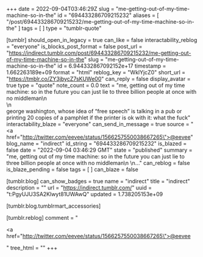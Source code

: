 +++
date = 2022-09-04T03:46:29Z
slug = "me-getting-out-of-my-time-machine-so-in-the"
id = "694433286709215232"
aliases = [ "/post/694433286709215232/me-getting-out-of-my-time-machine-so-in-the" ]
tags = [ ]
type = "tumblr-quote"

[tumblr]
should_open_in_legacy = true
can_like = false
interactability_reblog = "everyone"
is_blocks_post_format = false
post_url = "https://indirect.tumblr.com/post/694433286709215232/me-getting-out-of-my-time-machine-so-in-the"
slug = "me-getting-out-of-my-time-machine-so-in-the"
id = 6.944332867092152e+17
timestamp = 1.662263189e+09
format = "html"
reblog_key = "WklYjcZ0"
short_url = "https://tmblr.co/ZY3jbycZ7sKUWe00"
can_reply = false
display_avatar = true
type = "quote"
note_count = 0.0
text = "me, getting out of my time machine: so in the future you can just lie to three billion people at once with no middleman\n<br/>\n<br/>george washington, whose idea of &ldquo;free speech&rdquo; is talking in a pub or printing 20 copies of a pamphlet if the printer is ok with it: what the fuck"
interactability_blaze = "everyone"
can_send_in_message = true
source = "<a href=\"http://twitter.com/eevee/status/1566257550038667265\">@eevee</a>"
blog_name = "indirect"
id_string = "694433286709215232"
is_blazed = false
date = "2022-09-04 03:46:29 GMT"
state = "published"
summary = "me, getting out of my time machine: so in the future you can just lie to three billion people at once with no middleman\n \n..."
can_reblog = false
is_blaze_pending = false
tags = [ ]
can_blaze = false

[tumblr.blog]
can_show_badges = true
name = "indirect"
title = "indirect"
description = ""
url = "https://indirect.tumblr.com/"
uuid = "t:PgyUJU3SA2Klwyt81UWAwQ"
updated = 1.738205153e+09

[tumblr.blog.tumblrmart_accessories]

[tumblr.reblog]
comment = "<p><a href=\"http://twitter.com/eevee/status/1566257550038667265\">@eevee</a></p>"
tree_html = ""
+++
